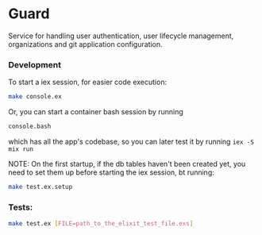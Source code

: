 # Guard

Service for handling user authentication, user lifecycle management, organizations and git application configuration.

### Development

To start a iex session, for easier code execution:

``` bash
make console.ex
```

Or, you can start a container bash session by running

``` bash
console.bash
```

which has all the app's codebase, so you can later test it by running `iex -S mix run`

NOTE: On the first startup, if the db tables haven't been created yet, you need to set them up before starting the iex session, bt running:

``` bash
make test.ex.setup
```

### Tests:

``` bash
make test.ex [FILE=path_to_the_elixit_test_file.exs]
```
